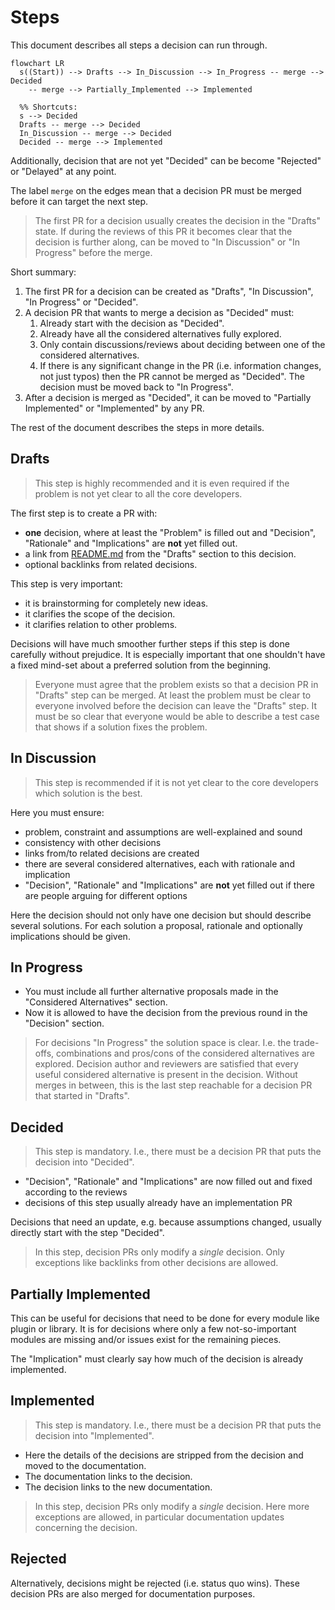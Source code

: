 # Steps

This document describes all steps a decision can run through.

```mermaid
flowchart LR
  s((Start)) --> Drafts --> In_Discussion --> In_Progress -- merge --> Decided
    -- merge --> Partially_Implemented --> Implemented

  %% Shortcuts:
  s --> Decided
  Drafts -- merge --> Decided
  In_Discussion -- merge --> Decided
  Decided -- merge --> Implemented
```

Additionally, decision that are not yet "Decided" can be become "Rejected" or "Delayed" at any point.

The label `merge` on the edges mean that a decision PR must be merged before it can target the next step.

> The first PR for a decision usually creates the decision in the "Drafts" state.
> If during the reviews of this PR it becomes clear that the decision is further along, can be moved to "In Discussion" or "In Progress" before the merge.

Short summary:

1. The first PR for a decision can be created as "Drafts", "In Discussion", "In Progress" or "Decided".
2. A decision PR that wants to merge a decision as "Decided" must:
   1. Already start with the decision as "Decided".
   2. Already have all the considered alternatives fully explored.
   3. Only contain discussions/reviews about deciding between one of the considered alternatives.
   4. If there is any significant change in the PR (i.e. information changes, not just typos) then the PR cannot be merged as "Decided". The decision must be moved back to "In Progress".
3. After a decision is merged as "Decided", it can be moved to "Partially Implemented" or "Implemented" by any PR.

The rest of the document describes the steps in more details.

## Drafts

> This step is highly recommended and it is even required if the problem is not yet clear to all the core developers.

The first step is to create a PR with:

- **one** decision, where at least the "Problem" is filled out and "Decision", "Rationale" and "Implications" are **not** yet filled out.
- a link from [README.md](../README.md) from the "Drafts" section to this decision.
- optional backlinks from related decisions.

This step is very important:

- it is brainstorming for completely new ideas.
- it clarifies the scope of the decision.
- it clarifies relation to other problems.

Decisions will have much smoother further steps if this step is done carefully without prejudice.
It is especially important that one shouldn't have a fixed mind-set about a preferred solution from the beginning.

> Everyone must agree that the problem exists so that a decision PR in "Drafts" step can be merged.
> At least the problem must be clear to everyone involved before the decision can leave the "Drafts" step.
> It must be so clear that everyone would be able to describe a test case that shows if a solution fixes the problem.

## In Discussion

> This step is recommended if it is not yet clear to the core developers which solution is the best.

Here you must ensure:

- problem, constraint and assumptions are well-explained and sound
- consistency with other decisions
- links from/to related decisions are created
- there are several considered alternatives, each with rationale and implication
- "Decision", "Rationale" and "Implications" are **not** yet filled out if there are people arguing for different options

Here the decision should not only have one decision but should describe several solutions.
For each solution a proposal, rationale and optionally implications should be given.

## In Progress

- You must include all further alternative proposals made in the "Considered Alternatives" section.
- Now it is allowed to have the decision from the previous round in the "Decision" section.

> For decisions "In Progress" the solution space is clear.
> I.e. the trade-offs, combinations and pros/cons of the considered alternatives are explored.
> Decision author and reviewers are satisfied that every useful considered alternative is present in the decision.
> Without merges in between, this is the last step reachable for a decision PR that started in "Drafts".

## Decided

> This step is mandatory.
> I.e., there must be a decision PR that puts the decision into "Decided".

- "Decision", "Rationale" and "Implications" are now filled out and fixed according to the reviews
- decisions of this step usually already have an implementation PR

Decisions that need an update, e.g. because assumptions changed, usually directly start with the step "Decided".

> In this step, decision PRs only modify a _single_ decision.
> Only exceptions like backlinks from other decisions are allowed.

## Partially Implemented

This can be useful for decisions that need to be done for every module like plugin or library.
It is for decisions where only a few not-so-important modules are missing and/or issues exist for the remaining pieces.

The "Implication" must clearly say how much of the decision is already implemented.

## Implemented

> This step is mandatory.
> I.e., there must be a decision PR that puts the decision into "Implemented".

- Here the details of the decisions are stripped from the decision and moved to the documentation.
- The documentation links to the decision.
- The decision links to the new documentation.

> In this step, decision PRs only modify a _single_ decision.
> Here more exceptions are allowed, in particular documentation updates concerning the decision.

## Rejected

Alternatively, decisions might be rejected (i.e. status quo wins).
These decision PRs are also merged for documentation purposes.
